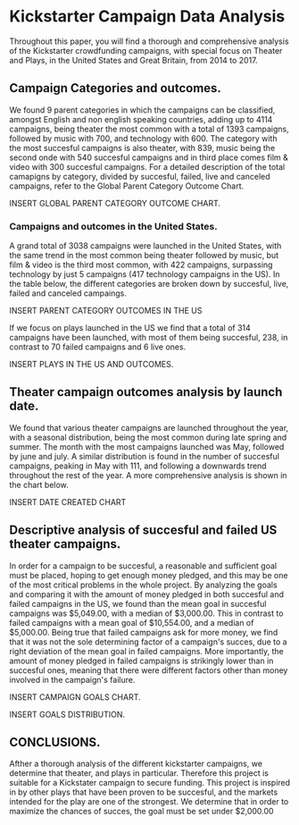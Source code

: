# Kickstarter Campaign Data Analysis
Throughout this paper, you will find a thorough and comprehensive analysis of the Kickstarter crowdfunding campaigns, with special focus on Theater and Plays, in the United States and Great Britain, from 2014 to 2017.

## Campaign Categories and outcomes.

We found 9 parent categories in which the campaigns can be classified, amongst English and non english speaking countries, adding up to 4114 campaigns, being theater the most common with a total of 1393 campaigns, followed by music with 700, and technology with 600. The category with the most succesful campaigns is also theater, with 839, music being the second onde with 540 succesful campaigns and in third place comes film & video with 300 succesful campaigns. For a detailed description of the total camapigns by category, divided by succesful, failed, live and canceled campaigns, refer to the Global Parent Category Outcome Chart.

INSERT GLOBAL PARENT CATEGORY OUTCOME CHART.

### Campaigns and outcomes in the United States.

A grand total of 3038 campaigns were launched in the United States, with the same trend in the most common being theater followed by music, but film & video is the third most common, with 422 campaigns, surpassing technology by just 5 campaigns (417 technology campaigns in the US). In the table below, the different categories are broken down by succesful, live, failed and canceled campaings.

INSERT PARENT CATEGORY OUTCOMES IN THE US

If we focus on plays launched in the US we find that a total of 314 campaigns have been launched, with most of them being succesful, 238, in contrast to 70 failed campaigns and 6 live ones.

INSERT PLAYS IN THE US AND OUTCOMES.

## Theater campaign outcomes analysis by launch date.

We found that various theater campaigns are launched throughout the year, with a seasonal distribution, being the most common during late spring and summer. The month with the most campaigns launched was May, followed by june and july. A similar distribution is found in the number of succesful campaigns, peaking in May with 111, and following a downwards trend throughout the rest of the year. A more comprehensive analysis is shown in the chart below.

INSERT DATE CREATED CHART

## Descriptive analysis of succesful and failed US theater campaigns.

In order for a campaign to be succesful, a reasonable and sufficient goal must be placed, hoping to get enough money pledged, and this may be one of the most critical problems in the whole project. By analyzing the goals and comparing it with the amount of money pledged in both succesful and failed campaigns in the US, we found than the mean goal in succesful campaigns was $5,049.00, with a median of $3,000.00. This in contrast to failed campaigns with a mean goal of $10,554.00, and a median of $5,000.00. Being true that failed campaigns ask for more money, we find that it was not the sole determining factor of a campaign's succes, due to a right deviation of the mean goal in failed campaigns. More importantly, the amount of money pledged in failed campaigns is strikingly lower than in succesful ones, meaning that there were different factors other than money involved in the campaign's failure.

INSERT CAMPAIGN GOALS CHART.

INSERT GOALS DISTRIBUTION.

## CONCLUSIONS.

Afther a thorough analysis of the different kickstarter campaigns, we determine that theater, and plays in particular. Therefore this project is suitable for a Kickstater campaign to secure funding. This project is inspired in by other plays that have been proven to be succesful, and the markets intended for the play are one of the strongest. We determine that in order to maximize the chances of succes, the goal must be set under $2,000.00
